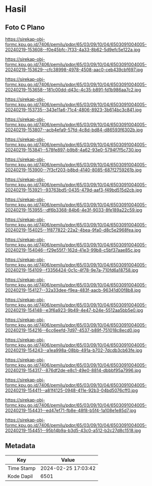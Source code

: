 # Hasil

## Foto C Plano

https://sirekap-obj-formc.kpu.go.id/7406/pemilu/pdpr/65/03/09/10/04/6503091004005-20240219-153608--f0e45bfc-7f33-4a33-8b62-5d9efc5e122a.jpg

https://sirekap-obj-formc.kpu.go.id/7406/pemilu/pdpr/65/03/09/10/04/6503091004005-20240219-153629--cfc38998-4978-4508-aac0-ceb439cbf697.jpg

https://sirekap-obj-formc.kpu.go.id/7406/pemilu/pdpr/65/03/09/10/04/6503091004005-20240219-153658--181c00dd-d43c-4c35-b891-fd1b986aa7c2.jpg

https://sirekap-obj-formc.kpu.go.id/7406/pemilu/pdpr/65/03/09/10/04/6503091004005-20240219-153735--343e11a6-71c4-4806-8923-3b614bc3c841.jpg

https://sirekap-obj-formc.kpu.go.id/7406/pemilu/pdpr/65/03/09/10/04/6503091004005-20240219-153807--acb4efa9-57fd-4c8d-bd84-d86593f6302b.jpg

https://sirekap-obj-formc.kpu.go.id/7406/pemilu/pdpr/65/03/09/10/04/6503091004005-20240219-153841--578fe897-b9b8-4a62-93e0-5794f7f5c730.jpg

https://sirekap-obj-formc.kpu.go.id/7406/pemilu/pdpr/65/03/09/10/04/6503091004005-20240219-153900--7f3cf203-b8bd-4140-8085-687f2759261b.jpg

https://sirekap-obj-formc.kpu.go.id/7406/pemilu/pdpr/65/03/09/10/04/6503091004005-20240219-153921--93763bd5-0435-479d-aaf3-f49bd515d2cb.jpg

https://sirekap-obj-formc.kpu.go.id/7406/pemilu/pdpr/65/03/09/10/04/6503091004005-20240219-153955--df6b3368-84b6-4e3f-9033-8fe189a22c59.jpg

https://sirekap-obj-formc.kpu.go.id/7406/pemilu/pdpr/65/03/09/10/04/6503091004005-20240219-154025--1f877822-22a2-4bea-9fa0-d8c5e2968fea.jpg

https://sirekap-obj-formc.kpu.go.id/7406/pemilu/pdpr/65/03/09/10/04/6503091004005-20240219-154046--f29e55f7-162d-41e3-99b8-c5bf37aae85c.jpg

https://sirekap-obj-formc.kpu.go.id/7406/pemilu/pdpr/65/03/09/10/04/6503091004005-20240219-154109--f3356424-0c1c-4f78-9e7a-710fd6a18758.jpg

https://sirekap-obj-formc.kpu.go.id/7406/pemilu/pdpr/65/03/09/10/04/6503091004005-20240219-154127--32a33dee-f9ea-483f-aacb-96341d00f8b8.jpg

https://sirekap-obj-formc.kpu.go.id/7406/pemilu/pdpr/65/03/09/10/04/6503091004005-20240219-154148--e3f6a923-9b49-4e47-b24e-5512aa5bb5e0.jpg

https://sirekap-obj-formc.kpu.go.id/7406/pemilu/pdpr/65/03/09/10/04/6503091004005-20240219-154216--6cc6eefd-7d97-4537-b89f-751018c8ecd0.jpg

https://sirekap-obj-formc.kpu.go.id/7406/pemilu/pdpr/65/03/09/10/04/6503091004005-20240219-154243--a1ea998a-08bb-491a-b702-7dcdb3cb63fe.jpg

https://sirekap-obj-formc.kpu.go.id/7406/pemilu/pdpr/65/03/09/10/04/6503091004005-20240219-154317--876df2de-e8c1-49e0-8814-dbbbf95a7996.jpg

https://sirekap-obj-formc.kpu.go.id/7406/pemilu/pdpr/65/03/09/10/04/6503091004005-20240219-154411--a81f4125-0948-411e-92b3-04bd5076cff0.jpg

https://sirekap-obj-formc.kpu.go.id/7406/pemilu/pdpr/65/03/09/10/04/6503091004005-20240219-154431--ed47ef71-fb8e-48f8-b5f4-1a108e1e85d7.jpg

https://sirekap-obj-formc.kpu.go.id/7406/pemilu/pdpr/65/03/09/10/04/6503091004005-20240219-154451--95b14b9a-b3d5-43c0-a512-b2c27d8c1518.jpg


## Metadata

| Key        | Value               |
| ---------- | ------------------- |
| Time Stamp | 2024-02-25 17:03:42 |
| Kode Dapil | 6501                |



